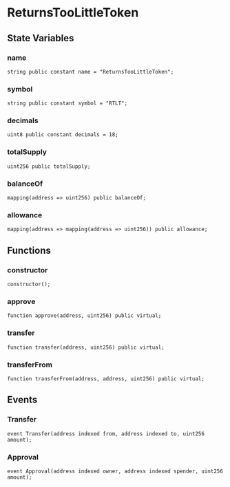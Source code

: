 # ReturnsTooLittleToken

## State Variables
### name

```solidity
string public constant name = "ReturnsTooLittleToken";
```


### symbol

```solidity
string public constant symbol = "RTLT";
```


### decimals

```solidity
uint8 public constant decimals = 18;
```


### totalSupply

```solidity
uint256 public totalSupply;
```


### balanceOf

```solidity
mapping(address => uint256) public balanceOf;
```


### allowance

```solidity
mapping(address => mapping(address => uint256)) public allowance;
```


## Functions
### constructor


```solidity
constructor();
```

### approve


```solidity
function approve(address, uint256) public virtual;
```

### transfer


```solidity
function transfer(address, uint256) public virtual;
```

### transferFrom


```solidity
function transferFrom(address, address, uint256) public virtual;
```

## Events
### Transfer

```solidity
event Transfer(address indexed from, address indexed to, uint256 amount);
```

### Approval

```solidity
event Approval(address indexed owner, address indexed spender, uint256 amount);
```

